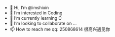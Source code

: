 - 👋 Hi, I’m @imshixin
- 👀 I’m interested in Coding
- 🌱 I’m currently learning C
- 💞️ I’m looking to collaborate on ...
- 📫 How to reach me qq: 250868614
很高兴遇见你
<!---
imshixin/imshixin is a ✨ special ✨ repository because its `README.md` (this file) appears on your GitHub profile.
You can click the Preview link to take a look at your changes.
--->
